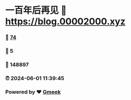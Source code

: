 # 一百年后再见 :link: https://blog.00002000.xyz 
### :page_facing_up: [74](https://blog.00002000.xyz/tag.html) 
### :speech_balloon: 5 
### :hibiscus: 148897 
### :alarm_clock: 2024-06-01 11:39:45 
### Powered by :heart: [Gmeek](https://github.com/Meekdai/Gmeek)
